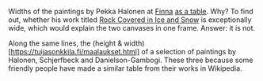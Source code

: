 Widths of the paintings by Pekka Halonen at [Finna](https://finna.fi) [as a table](https://tuijasonkkila.fi/halonen.html). Why? To find out, whether his work titled [Rock Covered in Ice and Snow](https://commons.wikimedia.org/wiki/File:Pekka_Halonen_-_Rock_Covered_in_Ice_and_Snow_-_A_II_1006_-_Finnish_National_Gallery.jpg) is exceptionally wide, which would explain the two canvases in one frame. Answer: it is not.

Along the same lines, the (height & width)[https://tuijasonkkila.fi/maalaukset.html] of a selection of paintings by Halonen, Schjerfbeck and Danielson-Gambogi. These three because some friendly people have made a similar table from their works in Wikipedia.